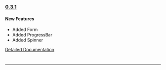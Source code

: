 ### [0.3.1](https://github.com/GeekyAnts/NativeBase/releases/tag/v0.3.1)

#### New Features
* Added Form
* Added ProgressBar
* Added Spinner


[Detailed Documentation](http://nativebase.io/docs/v0.3.1/)

<hr style="margin-top: 40px">

